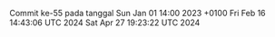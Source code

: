 Commit ke-55 pada tanggal Sun Jan 01 14:00 2023 +0100
Fri Feb 16 14:43:06 UTC 2024
Sat Apr 27 19:23:22 UTC 2024
